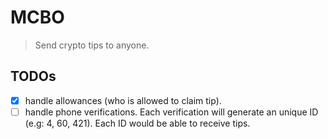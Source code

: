 # MCBO

> Send crypto tips to anyone.

## TODOs

- [x] handle allowances (who is allowed to claim tip).
- [ ] handle phone verifications. Each verification will generate an unique ID (e.g: 4, 60, 421). Each ID would be able to receive tips.
